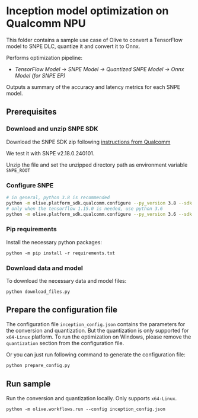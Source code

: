 # Inception model optimization on Qualcomm NPU
This folder contains a sample use case of Olive to convert a TensorFlow model to SNPE DLC, quantize it and convert it to Onnx.

Performs optimization pipeline:
- *TensorFlow Model -> SNPE Model -> Quantized SNPE Model -> Onnx Model (for SNPE EP)*

Outputs a summary of the accuracy and latency metrics for each SNPE model.

## Prerequisites
### Download and unzip SNPE SDK
Download the SNPE SDK zip following [instructions from Qualcomm](https://developer.qualcomm.com/software/qualcomm-neural-processing-sdk)

We test it with SNPE v2.18.0.240101.

Unzip the file and set the unzipped directory path as environment variable `SNPE_ROOT`

### Configure SNPE
```sh
# in general, python 3.8 is recommended
python -m olive.platform_sdk.qualcomm.configure --py_version 3.8 --sdk snpe
# only when the tensorflow 1.15.0 is needed, use python 3.6
python -m olive.platform_sdk.qualcomm.configure --py_version 3.6 --sdk snpe
```

### Pip requirements
Install the necessary python packages:
```
python -m pip install -r requirements.txt
```

### Download data and model
To download the necessary data and model files:
```
python download_files.py
```

## Prepare the configuration file
The configuration file `inception_config.json` contains the parameters for the conversion and quantization.
But the quantization is only supported for `x64-Linux` platform. To run the optimization on Windows, please remove the `quantization` section from the configuration file.

Or you can just run following command to generate the configuration file:
```sh
python prepare_config.py
```

## Run sample
Run the conversion and quantization locally. Only supports `x64-Linux`.
```
python -m olive.workflows.run --config inception_config.json
```
